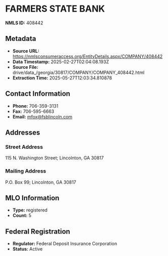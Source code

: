# FARMERS STATE BANK

**NMLS ID:** 408442

## Metadata
- **Source URL:** https://nmlsconsumeraccess.org/EntityDetails.aspx/COMPANY/408442
- **Data Timestamp:** 2025-02-27T02:04:08.193Z
- **Source File:** drive/data_/georgia/30817/COMPANY/COMPANY_408442.html
- **Extraction Time:** 2025-05-27T12:03:34.810878

## Contact Information
- **Phone:** 706-359-3131
- **Fax:** 706-595-6663
- **Email:** mfox@fsblincoln.com

## Addresses
### Street Address
115 N. Washington Street; Lincolnton, GA 30817

### Mailing Address
P.O. Box 99; Lincolnton, GA 30817

## MLO Information
- **Type:** registered
- **Count:** 5

## Federal Registration
- **Regulator:** Federal Deposit Insurance Corporation
- **Status:** Active
